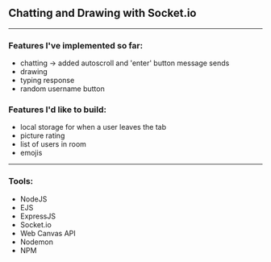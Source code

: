 ## Chatting and Drawing with Socket.io
-----
### Features I've implemented so far:
- chatting -> added autoscroll and 'enter' button message sends
- drawing
- typing response
- random username button

### Features I'd like to build:
- local storage for when a user leaves the tab
- picture rating
- list of users in room
- emojis
-----

### Tools:
- NodeJS
- EJS
- ExpressJS
- Socket.io
- Web Canvas API
- Nodemon
- NPM
